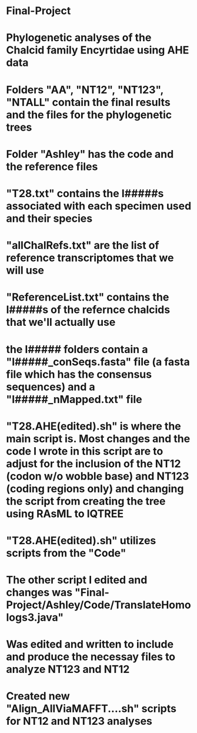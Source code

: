 # Final-Project
# Phylogenetic analyses of the Chalcid family Encyrtidae using AHE data

# Folders "AA", "NT12", "NT123", "NTALL" contain the final results and the files for the phylogenetic trees
# Folder "Ashley" has the code and the reference files

# "T28.txt" contains the I#####s associated with each specimen used and their species
# "allChalRefs.txt" are the list of reference transcriptomes that we will use
# "ReferenceList.txt" contains the I#####s of the refernce chalcids that we'll actually use
# the I##### folders contain a "I#####_conSeqs.fasta" file (a fasta file which has the consensus sequences) and a "I#####_nMapped.txt" file

# "T28.AHE(edited).sh" is where the main script is. Most changes and the code I wrote in this script are to adjust for the inclusion of the NT12 (codon w/o wobble base) and NT123 (coding regions only) and changing the script from creating the tree using RAsML to IQTREE
# "T28.AHE(edited).sh" utilizes scripts from the "Code" 

# The other script I edited and changes was "Final-Project/Ashley/Code/TranslateHomologs3.java"
# Was edited and written to include and produce the necessay files to analyze NT123 and NT12 

# Created new "Align_AllViaMAFFT....sh" scripts for NT12 and NT123 analyses

